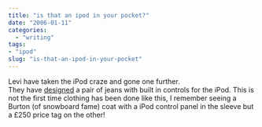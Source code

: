 ```yaml
---
title: "is that an ipod in your pocket?"
date: "2006-01-11"
categories: 
  - "writing"
tags:
- "ipod"
slug: "is-that-an-ipod-in-your-pocket"
---
```


Levi have taken the iPod craze and gone one further.  
They have [designed][1] a pair of jeans with built in controls for the iPod. This is not the first time clothing has been done like this, I remember seeing a Burton (of snowboard fame) coat with a iPod control panel in the sleeve but a £250 price tag on the other!

[1]:	https://news.bbc.co.uk/1/hi/business/4601690.stm